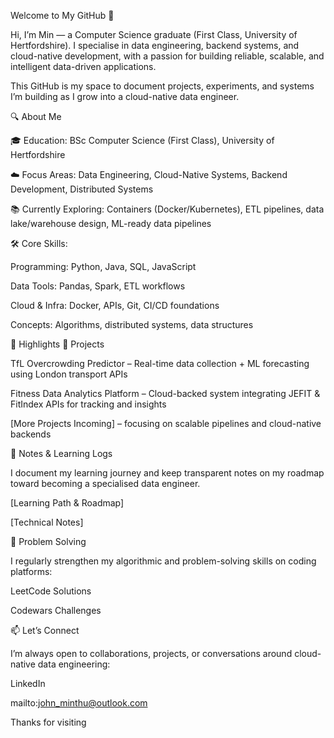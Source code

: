 Welcome to My GitHub 👋

Hi, I’m Min — a Computer Science graduate (First Class, University of Hertfordshire).
I specialise in data engineering, backend systems, and cloud-native development, with a passion for building reliable, scalable, and intelligent data-driven applications.

This GitHub is my space to document projects, experiments, and systems I’m building as I grow into a cloud-native data engineer.

🔍 About Me

🎓 Education: BSc Computer Science (First Class), University of Hertfordshire

☁️ Focus Areas: Data Engineering, Cloud-Native Systems, Backend Development, Distributed Systems

📚 Currently Exploring: Containers (Docker/Kubernetes), ETL pipelines, data lake/warehouse design, ML-ready data pipelines

🛠️ Core Skills:

Programming: Python, Java, SQL, JavaScript

Data Tools: Pandas, Spark, ETL workflows

Cloud & Infra: Docker, APIs, Git, CI/CD foundations

Concepts: Algorithms, distributed systems, data structures

📂 Highlights
🚀 Projects

TfL Overcrowding Predictor – Real-time data collection + ML forecasting using London transport APIs

Fitness Data Analytics Platform – Cloud-backed system integrating JEFIT & FitIndex APIs for tracking and insights

[More Projects Incoming] – focusing on scalable pipelines and cloud-native backends

📝 Notes & Learning Logs

I document my learning journey and keep transparent notes on my roadmap toward becoming a specialised data engineer.

[Learning Path & Roadmap]

[Technical Notes]

🧠 Problem Solving

I regularly strengthen my algorithmic and problem-solving skills on coding platforms:

LeetCode Solutions

Codewars Challenges

📫 Let’s Connect

I’m always open to collaborations, projects, or conversations around cloud-native data engineering:

LinkedIn

mailto:john_minthu@outlook.com

Thanks for visiting
